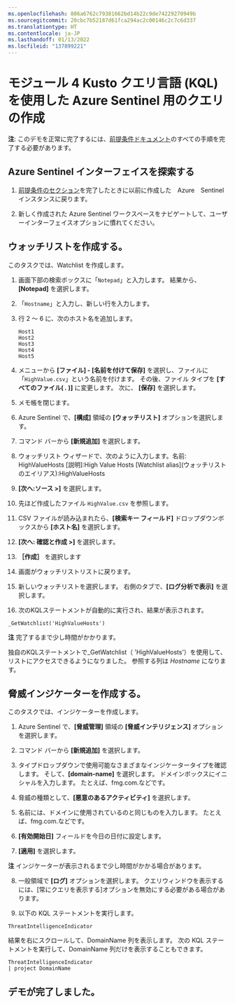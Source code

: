 ```yaml
---
ms.openlocfilehash: 806a6762c79381662bd14b22c9de74229270949b
ms.sourcegitcommit: 20cbc7b52187d61fca294ac2c00146c2c7c6d337
ms.translationtype: HT
ms.contentlocale: ja-JP
ms.lasthandoff: 01/13/2022
ms.locfileid: "137899221"
---
```

# <a name="module-4-create-queries-for-azure-sentinel-using-kusto-query-language-kql"></a>モジュール 4 Kusto クエリ言語 (KQL) を使用した Azure Sentinel 用のクエリの作成

**注**: このデモを正常に完了するには、[前提条件ドキュメント](00-prerequisites.md)のすべての手順を完了する必要があります。 

## <a name="explore-the-azure-sentinel-interface"></a>Azure Sentinel インターフェイスを探索する

1. [前提条件のセクション](00-prerequisites.md#deploy-azure-sentinel-workspace-for-demo-in-module-4)を完了したときに以前に作成した　Azure　Sentinel　インスタンスに戻ります。

1. 新しく作成された Azure Sentinel ワークスペースをナビゲートして、ユーザーインターフェイスオプションに慣れてください。

## <a name="create-a-watchlist"></a>ウォッチリストを作成する。

このタスクでは、Watchlist を作成します。

1. 画面下部の検索ボックスに「`Notepad`」と入力します。  結果から、**[Notepad]** を選択します。

2. 「`Hostname`」と入力し、新しい行を入力します。

3. 行 2 ～ 6 に、次のホスト名を追加します。
    ```
    Host1
    Host2
    Host3
    Host4
    Host5
    ```

4. メニューから **[ファイル] - [名前を付けて保存]** を選択し、ファイルに「`HighValue.csv`」という名前を付けます。  その後、ファイル タイプを **[すべてのファイル( *.* )]** に変更します。  次に、 **[保存]** を選択します。

5. メモ帳を閉じます。

6. Azure Sentinel で、**[構成]** 領域の **[ウォッチリスト]** オプションを選択します。

7. コマンド バーから **[新規追加]** を選択します。

8. ウォッチリスト ウィザードで、次のように入力します。名前: HighValueHosts  [説明]:High Value Hosts  [Watchlist alias]\(ウォッチリストのエイリアス\):HighValueHosts

9. **[次へ:ソース >]** を選択します。

10. 先ほど作成したファイル `HighValue.csv` を参照します。 

1. CSV ファイルが読み込まれたら、**[検索キー フィールド]** ドロップダウンボックスから **[ホスト名]** を選択します。

11. **[次へ: 確認と作成 >]** を選択します。

12. **［作成］** を選択します

13. 画面がウォッチリストリストに戻ります。

14. 新しいウォッチリストを選択します。  右側のタブで、**[ログ分析で表示]** を選択します。

15. 次のKQLステートメントが自動的に実行され、結果が表示されます。

```KQL
_GetWatchlist('HighValueHosts')
```
**注** 完了するまで少し時間がかかります。

独自のKQLステートメントで_GetWatchlist（ 'HighValueHosts'）を使用して、リストにアクセスできるようになりました。 参照する列は *Hostname* になります。

## <a name="create-a-threat-indicator"></a>脅威インジケーターを作成する。

このタスクでは、インジケーターを作成します。

1. Azure Sentinel で、**[脅威管理]** 領域の **[脅威インテリジェンス]** オプションを選択します。

2. コマンド バーから **[新規追加]** を選択します。

3. タイプドロップダウンで使用可能なさまざまなインジケータータイプを確認します。  そして、**[domain-name]** を選択します。 ドメインボックスにイニシャルを入力します。 たとえば、fmg.com.などです。

4. 脅威の種類として、**[悪意のあるアクティビティ]** を選択します。

5. 名前には、ドメインに使用されているのと同じものを入力します。 たとえば、fmg.com.などです。

6. **[有効開始日]** フィールドを今日の日付に設定します。

7. **[適用]** を選択します。

**注** インジケーターが表示されるまで少し時間がかかる場合があります。

8. 一般領域で **[ログ]** オプションを選択します。  クエリウィンドウを表示するには、[常にクエリを表示する]オプションを無効にする必要がある場合があります。

9. 以下の KQL ステートメントを実行します。

```KQL
ThreatIntelligenceIndicator 
```
結果を右にスクロールして、DomainName 列を表示します。 次の KQL ステートメントを実行して、DomainName 列だけを表示することもできます。  

```KQL
ThreatIntelligenceIndicator 
| project DomainName
```
## <a name="you-have-completed-the-demo"></a>デモが完了しました。